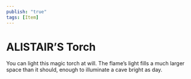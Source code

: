 ```yaml
---
publish: "true"
tags: [Item]
---
```

# ALISTAIR’S Torch

You can light this magic torch at will. The flame’s light fills a much larger space than it should, enough to illuminate a cave bright as day.

